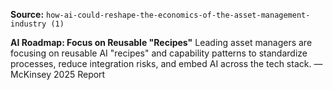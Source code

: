 **Source:** `how-ai-could-reshape-the-economics-of-the-asset-management-industry (1)`

**AI Roadmap: Focus on Reusable "Recipes"**
Leading asset managers are focusing on reusable AI "recipes" and capability patterns to standardize processes, reduce integration risks, and embed AI across the tech stack. — McKinsey 2025 Report
